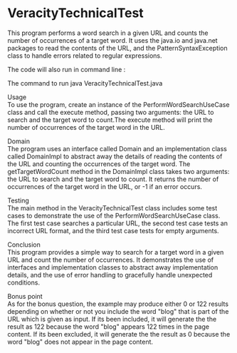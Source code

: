 # VeracityTechnicalTest
This program performs a word search in a given URL and counts the number of occurrences of a target word. It uses the java.io and java.net packages to read the contents of the URL, and the PatternSyntaxException class to handle errors related to regular expressions.

The code will also run in command line : 

The command to run 
java VeracityTechnicalTest.java 

Usage       
To use the program, create an instance of the PerformWordSearchUseCase class and call the execute method, passing two arguments: the URL to search and the target word to count.The execute method will print the number of occurrences of the target word in the URL.

Domain     
The program uses an interface called Domain and an implementation class called DomainImpl to abstract away the details of reading the contents of the URL and counting the occurrences of the target word. The getTargetWordCount method in the DomainImpl class takes two arguments: the URL to search and the target word to count. It returns the number of occurrences of the target word in the URL, or -1 if an error occurs.

Testing    
The main method in the VeracityTechnicalTest class includes some test cases to demonstrate the use of the PerformWordSearchUseCase class. The first test case searches a particular URL, the second test case tests an incorrect URL format, and the third test case tests for empty arguments.

Conclusion     
This program provides a simple way to search for a target word in a given URL and count the number of occurrences. It demonstrates the use of interfaces and implementation classes to abstract away implementation details, and the use of error handling to gracefully handle unexpected conditions.

Bonus point    
As for the bonus question, the example may produce either 0 or 122 results depending on whether or not you include the word "blog" that is part of the URL which is given as input. If its been included, it will generate the the result as 122 because the word "blog" appears 122 times in the page content. If its been excluded, it will generate the the result as 0 because the word "blog" does not appear in the page content.

